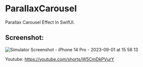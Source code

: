 # ParallaxCarousel
Parallax Carousel Effect In SwifUI.

## Screenshot:
![Simulator Screenshot - iPhone 14 Pro - 2023-09-01 at 15 58 13](https://github.com/Gagan5278/ParallaxCarousel/assets/2304583/a79530f1-6d55-4cd0-af9e-ff0d0a9e931a)


Youtube: https://youtube.com/shorts/W5CmDkPVurY
